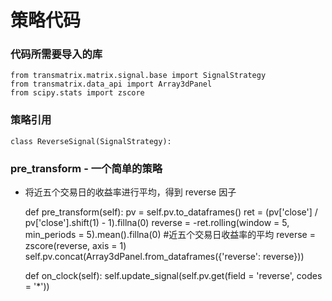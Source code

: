 # 策略代码
### 代码所需要导入的库
    from transmatrix.matrix.signal.base import SignalStrategy
    from transmatrix.data_api import Array3dPanel
    from scipy.stats import zscore
###  策略引用
    class ReverseSignal(SignalStrategy):

### pre_transform - 一个简单的策略
* 将近五个交易日的收益率进行平均，得到 reverse 因子

    
    def pre_transform(self):
        pv = self.pv.to_dataframes()
        ret = (pv['close'] / pv['close'].shift(1) - 1).fillna(0)
        reverse = -ret.rolling(window = 5, min_periods = 5).mean().fillna(0)  #近五个交易日收益率的平均
        reverse = zscore(reverse, axis = 1)
        self.pv.concat(Array3dPanel.from_dataframes({'reverse': reverse}))
        
    def on_clock(self):
        self.update_signal(self.pv.get(field = 'reverse', codes = '*'))